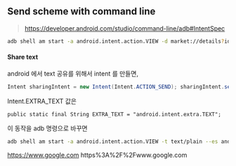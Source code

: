 


## Send scheme with command line

> https://developer.android.com/studio/command-line/adb#IntentSpec


```bash
adb shell am start -a android.intent.action.VIEW -d market://details?id=krow.dev.scheme
```

#### Share text

android 에서 text 공유를 위해서 intent 를 만들면, 
```java
Intent sharingIntent = new Intent(Intent.ACTION_SEND); sharingIntent.setType("text/html"); sharingIntent.putExtra(Intent.EXTRA_TEXT, "https://www.google.com");
```

Intent.EXTRA_TEXT 값은 
```
public static final String EXTRA_TEXT = "android.intent.extra.TEXT";
```

이 동작을 adb 명령으로 바꾸면
```bash
adb shell am start -a android.intent.action.VIEW -t text/plain --es android.intent.extra.TEXT https://www.google.com
```

https://www.google.com
https%3A%2F%2Fwww.google.com

<!--stackedit_data:
eyJoaXN0b3J5IjpbNzk2MjM0NTEyLC0xMzYyODMxNDE3LC0yMD
QzOTg3Mzk3LDQ2MjY1NDYyMSwtMTMxMjAyMzI0OCwxNTQxOTY4
MzJdfQ==
-->